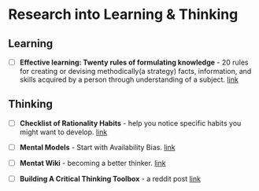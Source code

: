 # Research into Learning & Thinking

## Learning
- [ ] **Effective learning: Twenty rules of formulating knowledge** - 20 rules for creating or devising methodically(a strategy) facts, information, and skills acquired by a person through understanding of a subject. [link](https://www.supermemo.com/en/articles/20rules)

## Thinking
- [ ] **Checklist of Rationality Habits** - help you notice specific habits you might want to develop. [link](http://rationality.org/checklist/)

- [ ] **Mental Models** - Start with Availability Bias. [link](https://www.farnamstreetblog.com/2011/08/mental-model-availability-bias/)

- [ ] **Mentat Wiki** - becoming a better thinker. [link](http://www.ludism.org/mentat/)

- [ ] **Building A Critical Thinking Toolbox** - a reddit post [link](https://www.reddit.com/r/askphilosophy/comments/2wy01f/building_a_critical_thinking_toolbox/)
